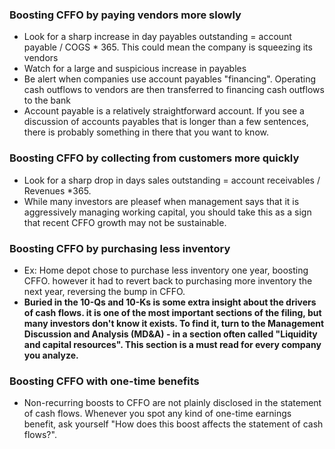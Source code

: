 ### Boosting CFFO by paying vendors more slowly

- Look for a sharp increase in day payables outstanding = account payable / COGS * 365. This could mean the company is squeezing its vendors
- Watch for a large and suspicious increase in payables
- Be alert when companies use account payables "financing". Operating cash outflows to vendors are then transferred to financing cash outflows to the bank
- Account payable is a relatively straightforward account. If you see a discussion of accounts payables that is longer than a few sentences, there is probably something in there that you want to know.

### Boosting CFFO by collecting from customers more quickly

- Look for a sharp drop in days sales outstanding = account receivables / Revenues *365. 
- While many investors are pleasef when management says that it is aggressively managing working capital, you should take this as a sign that recent CFFO growth may not be sustainable.

### Boosting CFFO by purchasing less inventory

- Ex: Home depot chose to purchase less inventory one year, boosting CFFO. however it had to revert back to purchasing more inventory the next year, reversing the bump in CFFO.
- **Buried in the 10-Qs and 10-Ks is some extra insight about the drivers of cash flows. it is one of the most important sections of the filing, but many investors don't know it exists. To find it, turn to the Management Discussion and Analysis (MD&A) - in a section often called "Liquidity and capital resources". This section is a must read for every company you analyze.**

### Boosting CFFO with one-time benefits

- Non-recurring boosts to CFFO are not plainly disclosed in the statement of cash flows. Whenever you spot any kind of one-time earnings benefit, ask yourself "How does this boost affects the statement of cash flows?".